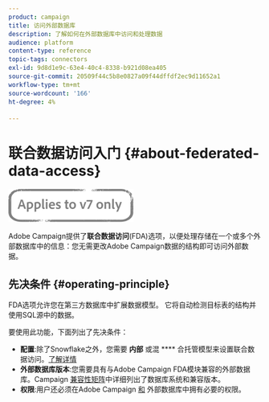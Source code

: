```yaml
---
product: campaign
title: 访问外部数据库
description: 了解如何在外部数据库中访问和处理数据
audience: platform
content-type: reference
topic-tags: connectors
exl-id: 9d8d1e9c-63e4-40c4-8338-b921d08ea405
source-git-commit: 20509f44c5b8e0827a09f44dffdf2ec9d11652a1
workflow-type: tm+mt
source-wordcount: '166'
ht-degree: 4%

---
```


# 联合数据访问入门 {#about-federated-data-access}

![](../../assets/v7-only.svg)

Adobe Campaign提供了&#x200B;**联合数据访问**(FDA)选项，以便处理存储在一个或多个外部数据库中的信息：您无需更改Adobe Campaign数据的结构即可访问外部数据。

## 先决条件 {#operating-principle}

FDA选项允许您在第三方数据库中扩展数据模型。 它将自动检测目标表的结构并使用SQL源中的数据。

要使用此功能，下面列出了先决条件：

* **配置**:除了Snowflake之外，您需要 **内部** 或混 **** 合托管模型来设置联合数据访问。[了解详情](../../installation/using/hosting-models.md)
* **外部数据库版本**:您需要具有与Adobe Campaign FDA模块兼容的外部数据库。Campaign [兼容性矩阵](../../rn/using/compatibility-matrix.md#FederatedDataAccessFDA)中详细列出了数据库系统和兼容版本。
* **权限**:用户还必须在Adobe Campaign [和](../../installation/using/remote-database-access-rights.md) 外部数据库中拥有必要的权限。

